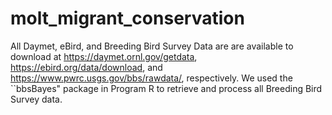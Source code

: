 # molt_migrant_conservation

All Daymet, eBird, and Breeding Bird Survey Data are are available to download at https://daymet.ornl.gov/getdata, https://ebird.org/data/download, and https://www.pwrc.usgs.gov/bbs/rawdata/, respectively. We used the ``bbsBayes" package in Program R to retrieve and process all Breeding Bird Survey data.
